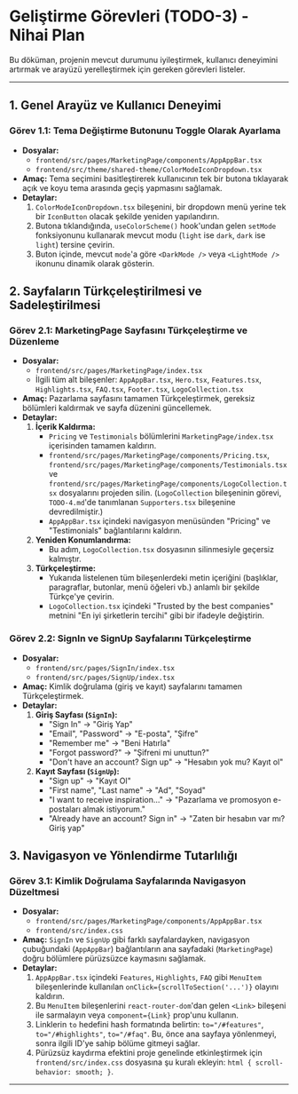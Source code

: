 # Geliştirme Görevleri (TODO-3) - Nihai Plan

Bu döküman, projenin mevcut durumunu iyileştirmek, kullanıcı deneyimini artırmak ve arayüzü yerelleştirmek için gereken görevleri listeler.

---

## 1. Genel Arayüz ve Kullanıcı Deneyimi

### Görev 1.1: Tema Değiştirme Butonunu Toggle Olarak Ayarlama

-   **Dosyalar:**
    -   `frontend/src/pages/MarketingPage/components/AppAppBar.tsx`
    -   `frontend/src/theme/shared-theme/ColorModeIconDropdown.tsx`
-   **Amaç:** Tema seçimini basitleştirerek kullanıcının tek bir butona tıklayarak açık ve koyu tema arasında geçiş yapmasını sağlamak.
-   **Detaylar:**
    1.  `ColorModeIconDropdown.tsx` bileşenini, bir dropdown menü yerine tek bir `IconButton` olacak şekilde yeniden yapılandırın.
    2.  Butona tıklandığında, `useColorScheme()` hook'undan gelen `setMode` fonksiyonunu kullanarak mevcut modu (`light` ise `dark`, `dark` ise `light`) tersine çevirin.
    3.  Buton içinde, mevcut `mode`'a göre `<DarkMode />` veya `<LightMode />` ikonunu dinamik olarak gösterin.

## 2. Sayfaların Türkçeleştirilmesi ve Sadeleştirilmesi

### Görev 2.1: MarketingPage Sayfasını Türkçeleştirme ve Düzenleme

-   **Dosyalar:**
    -   `frontend/src/pages/MarketingPage/index.tsx`
    -   İlgili tüm alt bileşenler: `AppAppBar.tsx`, `Hero.tsx`, `Features.tsx`, `Highlights.tsx`, `FAQ.tsx`, `Footer.tsx`, `LogoCollection.tsx`
-   **Amaç:** Pazarlama sayfasını tamamen Türkçeleştirmek, gereksiz bölümleri kaldırmak ve sayfa düzenini güncellemek.
-   **Detaylar:**
    1.  **İçerik Kaldırma:**
        -   `Pricing` ve `Testimonials` bölümlerini `MarketingPage/index.tsx` içerisinden tamamen kaldırın.
        -   `frontend/src/pages/MarketingPage/components/Pricing.tsx`, `frontend/src/pages/MarketingPage/components/Testimonials.tsx` ve `frontend/src/pages/MarketingPage/components/LogoCollection.tsx` dosyalarını projeden silin. (`LogoCollection` bileşeninin görevi, `TODO-4.md`'de tanımlanan `Supporters.tsx` bileşenine devredilmiştir.)
        -   `AppAppBar.tsx` içindeki navigasyon menüsünden "Pricing" ve "Testimonials" bağlantılarını kaldırın.
    2.  **Yeniden Konumlandırma:**
        -   Bu adım, `LogoCollection.tsx` dosyasının silinmesiyle geçersiz kalmıştır.
    3.  **Türkçeleştirme:**
        -   Yukarıda listelenen tüm bileşenlerdeki metin içeriğini (başlıklar, paragraflar, butonlar, menü öğeleri vb.) anlamlı bir şekilde Türkçe'ye çevirin.
        -   `LogoCollection.tsx` içindeki "Trusted by the best companies" metnini "En iyi şirketlerin tercihi" gibi bir ifadeyle değiştirin.

### Görev 2.2: SignIn ve SignUp Sayfalarını Türkçeleştirme

-   **Dosyalar:**
    -   `frontend/src/pages/SignIn/index.tsx`
    -   `frontend/src/pages/SignUp/index.tsx`
-   **Amaç:** Kimlik doğrulama (giriş ve kayıt) sayfalarını tamamen Türkçeleştirmek.
-   **Detaylar:**
    1.  **Giriş Sayfası (`SignIn`):**
        -   "Sign In" -> "Giriş Yap"
        -   "Email", "Password" -> "E-posta", "Şifre"
        -   "Remember me" -> "Beni Hatırla"
        -   "Forgot password?" -> "Şifreni mi unuttun?"
        -   "Don't have an account? Sign up" -> "Hesabın yok mu? Kayıt ol"
    2.  **Kayıt Sayfası (`SignUp`):**
        -   "Sign up" -> "Kayıt Ol"
        -   "First name", "Last name" -> "Ad", "Soyad"
        -   "I want to receive inspiration..." -> "Pazarlama ve promosyon e-postaları almak istiyorum."
        -   "Already have an account? Sign in" -> "Zaten bir hesabın var mı? Giriş yap"

## 3. Navigasyon ve Yönlendirme Tutarlılığı

### Görev 3.1: Kimlik Doğrulama Sayfalarında Navigasyon Düzeltmesi

-   **Dosyalar:**
    -   `frontend/src/pages/MarketingPage/components/AppAppBar.tsx`
    -   `frontend/src/index.css`
-   **Amaç:** `SignIn` ve `SignUp` gibi farklı sayfalardayken, navigasyon çubuğundaki (`AppAppBar`) bağlantıların ana sayfadaki (`MarketingPage`) doğru bölümlere pürüzsüzce kaymasını sağlamak.
-   **Detaylar:**
    1.  `AppAppBar.tsx` içindeki `Features`, `Highlights`, `FAQ` gibi `MenuItem` bileşenlerinde kullanılan `onClick={scrollToSection('...')}` olayını kaldırın.
    2.  Bu `MenuItem` bileşenlerini `react-router-dom`'dan gelen `<Link>` bileşeni ile sarmalayın veya `component={Link}` prop'unu kullanın.
    3.  Linklerin `to` hedefini hash formatında belirtin: `to="/#features"`, `to="/#highlights"`, `to="/#faq"`. Bu, önce ana sayfaya yönlenmeyi, sonra ilgili ID'ye sahip bölüme gitmeyi sağlar.
    4.  Pürüzsüz kaydırma efektini proje genelinde etkinleştirmek için `frontend/src/index.css` dosyasına şu kuralı ekleyin: `html { scroll-behavior: smooth; }`.

---
